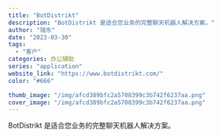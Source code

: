 ```yaml
---
title: "BotDistrikt"
description: "BotDistrikt 是适合您业务的完整聊天机器人解决方案。"
author: "瑞东"
date: "2023-03-30"
tags:
  - "客户"
categories: 办公辅助
series: "application"
website_link: "https://www.botdistrikt.com/"
color: "#666"

thumb_image: "/img/afcd389bfc2a5708399c3b742f6237aa.png"
cover_image: "/img/afcd389bfc2a5708399c3b742f6237aa.png"
---
```


BotDistrikt 是适合您业务的完整聊天机器人解决方案。